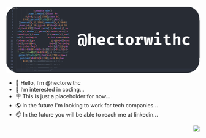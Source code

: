 ![@hectorwithc](donut-code-banner.png)

- 👋 Hello, I’m @hectorwithc
- 👀 I’m interested in coding...
- 🪧 This is just a placeholder for now...
- 🌎 In the future I'm looking to work for tech companies...
- 📫 In the future you will be able to reach me at linkedin...

<img align="right" src="https://github-readme-stats.vercel.app/api?username=hectorwithc&show_icons=true&theme=nord">
